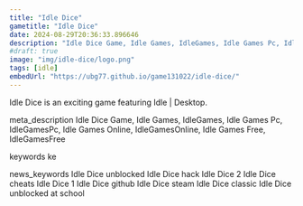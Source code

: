 ```yaml
---
title: "Idle Dice"
gametitle: "Idle Dice"
date: 2024-08-29T20:36:33.896646
description: "Idle Dice Game, Idle Games, IdleGames, Idle Games Pc, IdleGamesPc, Idle Games Online, IdleGamesOnline, Idle Games Free, IdleGamesFree"
#draft: true
image: "img/idle-dice/logo.png"
tags: [idle]
embedUrl: "https://ubg77.github.io/game131022/idle-dice/"
---
```


Idle Dice is an exciting game featuring Idle | Desktop.

meta_description
Idle Dice Game, Idle Games, IdleGames, Idle Games Pc, IdleGamesPc, Idle Games Online, IdleGamesOnline, Idle Games Free, IdleGamesFree


keywords
ke


news_keywords
Idle Dice unblocked Idle Dice hack Idle Dice 2 Idle Dice cheats Idle Dice 1 Idle Dice github Idle Dice steam Idle Dice classic Idle Dice unblocked at school
